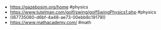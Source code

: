 - https://gazebosim.org/home #physics
- https://www.tutelman.com/golf/swing/golfSwingPhysics1.php #physics
- ((67735080-d6bf-4a48-ae73-00ebb8c19179))
- https://www.mathacademy.com/ #math